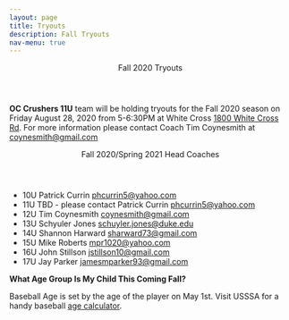 ```yaml
---
layout: page
title: Tryouts
description: Fall Tryouts
nav-menu: true
---
```


<!-- Main -->
<div id="main">

<div class="content">
<div class="inner">

<header class="major">
Fall 2020 Tryouts
</header>
<p>
<strong>OC Crushers 11U</strong> team will be holding tryouts for the Fall 2020 season on Friday August 28, 2020 from 5-6:30PM at White Cross <a href="https://goo.gl/maps/DsvAf3FBFhUPTN7k9">1800 White Cross Rd</a>.  For more information please contact Coach Tim Coynesmith at <a href="mailto:coynesmith@gmail.com">coynesmith@gmail.com</a>
</p>

<header class="major">
Fall 2020/Spring 2021 Head Coaches
</header>
<ul>
<li>10U Patrick Currin <a href="mailto:phcurrin5@yahoo.com">phcurrin5@yahoo.com</a></li>
<li>11U TBD - please contact Patrick Currin <a href="mailto:phcurrin5@yahoo.com">phcurrin5@yahoo.com</a></li>
<li>12U Tim Coynesmith     <a href="mailto:coynesmith@gmail.com">coynesmith@gmail.com</a></li>
<li>13U Schyuler Jones     <a href="mailto:schuyler.jones@duke.edu">schuyler.jones@duke.edu</a></li>
<li>14U Shannon Harward    <a href="mailto:sharward73@gmail.com">sharward73@gmail.com</a></li>
<li>15U Mike Roberts     <a href="mailto:mpr1020@yahoo.com">mpr1020@yahoo.com</a></li>
<li>16U John Stillson     <a href="mailto:jstillson10@gmail.com">jstillson10@gmail.com</a></li>
<li>17U Jay Parker     <a href="mailto:jamesmparker93@gmail.com">jamesmparker93@gmail.com</a></li>
</ul>

<p><strong>What Age Group Is My Child This Coming Fall?</strong></p>
<p>Baseball Age is set by the age of the player on May 1st. Visit USSSA for a handy baseball <a target="_blank" href="http://www.usssa.com/baseball/AgeCalculator/">age calculator</a>.</p>
</div>

</div>

